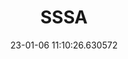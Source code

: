 ---
date: 23-01-06 11:10:26.630572
excerpt: SCUOLA SUPERIORE DI STUDI UNIVERSITARI E DI PERFEZIONAMENTO S ANNA
header:
  teaser: https://via.placeholder.com/200x200.png
order: 13
sidebar:
- image: https://via.placeholder.com/350x250.png
  image_alt: logo
  text: TBC
  title: Role
title: SSSA
---